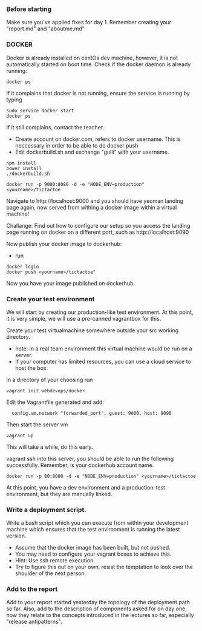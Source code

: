 ### Before starting
Make sure you've applied fixes for day 1. Remember creating your "report.md" and "aboutme.md"


### DOCKER

Docker is already installed on centOs dev machine, however, it is not automatically started on boot time.
Check if the docker daemon is already running:

``` 
docker ps
``` 
If it complains that docker is not running, ensure the service is running by typing
``` 
sudo service docker start
docker ps
``` 
If it still complains, contact the teacher.

* Create account on docker.com, <yourname> refers to docker username. This is neccessary in order to be able to do docker push
* Edit dockerbuild.sh and exchange "gulli" with your username.
 
``` 
npm install
bower install
./dockerbuild.sh
``` 


``` 
docker run -p 9000:8080 -d -e "NODE_ENV=production" <yourname>/tictactoe
``` 

Navigate to http://localhost:9000  and you should have yeoman landing page again, now served from withing a docker image
within a virtual machine!

Challange: Find out how to configure our setup so you access the landing page running on docker on a different port, 
such as http://localhost:9090


Now publish your docker image to dockerhub:
* run 
``` 
docker login
docker push <yourname>/tictactoe"
```

Now you have your image published on dockerhub.


### Create your test environment
We will start by creating our production-like test environment. At this point, it is very simple, we will use a
pre-canned vagrantbox for this.

Create your test virtualmachine somewhere outside your src working directory.
- note: in a real team environment this virtual machine would be run on a server.
- If your computer has limited resources, you can use a cloud service to host the box.

In a directory of your choosing run

```
vagrant init webdevops/docker
```
Edit the Vagrantfile generated and add:
```
  config.vm.network "forwarded_port", guest: 9000, host: 9090
```

Then start the server vm
```
vagrant up
```
This will take a while, do this early.

vagrant ssh into this server, you should be able to run the following successfully. Remember, <yourname> is your 
dockerhub account name.

``` 
docker run -p 80:8080 -d -e "NODE_ENV=production" <yourname>/tictactoe
``` 

At this point, you have a dev environment and a production-test environment, but they are manually linked.


### Write a deployment script.

Write a bash script which you can execute from within your development machine which ensures that the test
environment is running the latest version. 
* Assume that the docker image has been built, but not pushed. 
* You may need to configure your vagrant boxes to achieve this.
* Hint: Use ssh remote execution.
* Try to figure this out on your own, resist the temptation to look over the shoulder of the next person.


### Add to the report
Add to your report started yesterday the topology of the deployment path so far. Also, add to the description of
components asked for on day one, how they relate to the concepts introduced in the lectures so far, especially 
"release antipatterns".


